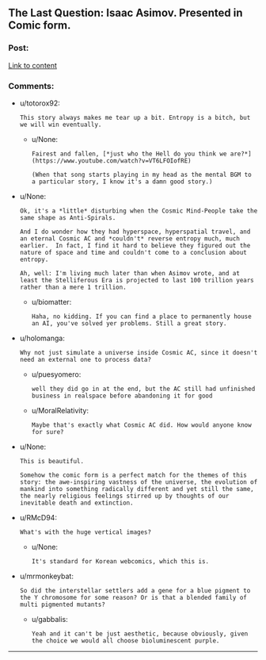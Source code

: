 ## The Last Question: Isaac Asimov. Presented in Comic form.

### Post:

[Link to content](https://imgur.com/gallery/9KWrH)

### Comments:

- u/totorox92:
  ```
  This story always makes me tear up a bit. Entropy is a bitch, but we will win eventually.
  ```

  - u/None:
    ```
    Fairest and fallen, [*just who the Hell do you think we are?*](https://www.youtube.com/watch?v=VT6LFOIofRE)

    (When that song starts playing in my head as the mental BGM to a particular story, I know it's a damn good story.)
    ```

- u/None:
  ```
  Ok, it's a *little* disturbing when the Cosmic Mind-People take the same shape as Anti-Spirals.

  And I do wonder how they had hyperspace, hyperspatial travel, and an eternal Cosmic AC and *couldn't* reverse entropy much, much earlier.  In fact, I find it hard to believe they figured out the nature of space and time and couldn't come to a conclusion about entropy.

  Ah, well: I'm living much later than when Asimov wrote, and at least the Stelliferous Era is projected to last 100 trillion years rather than a mere 1 trillion.
  ```

  - u/biomatter:
    ```
    Haha, no kidding. If you can find a place to permanently house an AI, you've solved yer problems. Still a great story.
    ```

- u/holomanga:
  ```
  Why not just simulate a universe inside Cosmic AC, since it doesn't need an external one to process data?
  ```

  - u/puesyomero:
    ```
    well they did go in at the end, but the AC still had unfinished business in realspace before abandoning it for good
    ```

  - u/MoralRelativity:
    ```
    Maybe that's exactly what Cosmic AC did. How would anyone know for sure?
    ```

- u/None:
  ```
  This is beautiful. 

  Somehow the comic form is a perfect match for the themes of this story: the awe-inspiring vastness of the universe, the evolution of mankind into something radically different and yet still the same, the nearly religious feelings stirred up by thoughts of our inevitable death and extinction.
  ```

- u/RMcD94:
  ```
  What's with the huge vertical images?
  ```

  - u/None:
    ```
    It's standard for Korean webcomics, which this is.
    ```

- u/mrmonkeybat:
  ```
  So did the interstellar settlers add a gene for a blue pigment to the Y chromosome for some reason? Or is that a blended family of multi pigmented mutants?
  ```

  - u/gabbalis:
    ```
    Yeah and it can't be just aesthetic, because obviously, given the choice we would all choose bioluminescent purple.
    ```

---

